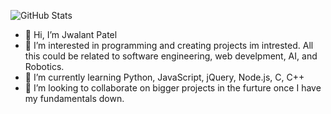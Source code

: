 ![GitHub Stats](https://github-readme-stats.vercel.app/api?username=jawlt&theme=radical&show_icons=true)
- 👋 Hi, I’m Jwalant Patel
- 👀 I’m interested in programming and creating projects im intrested. All this could be related to software engineering, web develpment, AI, and Robotics.
- 🌱 I’m currently learning Python, JavaScript, jQuery, Node.js, C, C++
- 💞️ I’m looking to collaborate on bigger projects in the furture once I have my fundamentals down.


<!---
Jawlt/Jawlt is a ✨ special ✨ repository because its `README.md` (this file) appears on your GitHub profile.
You can click the Preview link to take a look at your changes.

- 📫 How to reach me ...
--->
